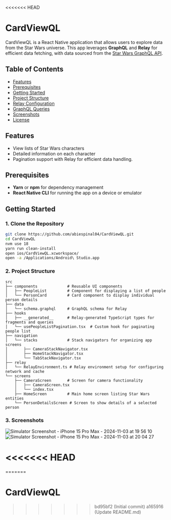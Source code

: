 <<<<<<< HEAD
# CardViewQL

CardViewQL is a React Native application that allows users to explore data from the Star Wars universe. This app leverages **GraphQL** and **Relay** for efficient data fetching, with data sourced from the [Star Wars GraphQL API](https://swapi-graphql.netlify.app/.netlify/functions/index).

## Table of Contents
- [Features](#features)
- [Prerequisites](#prerequisites)
- [Getting Started](#getting-started)
- [Project Structure](#project-structure)
- [Relay Configuration](#relay-configuration)
- [GraphQL Queries](#graphql-queries)
- [Screenshots](#screenshots)
- [License](#license)

## Features
- View lists of Star Wars characters
- Detailed information on each character
- Pagination support with Relay for efficient data handling.

## Prerequisites
- **Yarn** or **npm** for dependency management
- **React Native CLI** for running the app on a device or emulator

## Getting Started

### 1. Clone the Repository
```bash
git clone https://github.com/abiespinal04/CardViewQL.git
cd CardViewQL
nvm use 18 
yarn run clean-install
open ios/CardViewQL.xcworkspace/
open -a /Applications/Android\ Studio.app
```

### 2. Project Structure
```
src
├── components             # Reusable UI components
│   ├── PeopleList         # Component for displaying a list of people
│   └── PersonCard         # Card component to display individual person details
├── data
│   └── schema.graphql     # GraphQL schema for Relay
├── hooks
│   ├── __generated__      # Relay-generated TypeScript types for fragments and queries
│   └── usePeopleListPagination.tsx  # Custom hook for paginating people list
├── navigation
│   └── stacks             # Stack navigators for organizing app screens
│       ├── CameraStackNavigator.tsx
│       ├── HomeStackNavigator.tsx
│       └── TabStackNavigator.tsx
├── relay
│   └── RelayEnvironment.ts # Relay environment setup for configuring network and cache
└── screens
    ├── CameraScreen       # Screen for camera functionality
    │   ├── CameraScreen.tsx
    │   └── index.tsx
    ├── HomeScreen         # Main home screen listing Star Wars entities
    └── PersonDetailsScreen # Screen to show details of a selected person
```
### 3. Screenshots
![Simulator Screenshot - iPhone 15 Pro Max - 2024-11-03 at 19 56 10](https://github.com/user-attachments/assets/3bb8dfc4-7975-4a7d-a768-cba4dca1d248)
![Simulator Screenshot - iPhone 15 Pro Max - 2024-11-03 at 20 04 27](https://github.com/user-attachments/assets/4251cd78-3cf3-4213-9675-3f73197ee26e)


<<<<<<< HEAD
=======
=======
# CardViewQL
>>>>>>> bd95bf2 (Initial commit)
>>>>>>> a165916 (Update README.md)
